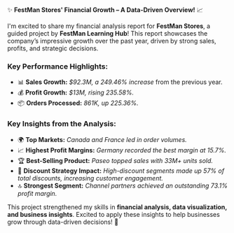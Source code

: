 ✨ **FestMan Stores' Financial Growth – A Data-Driven Overview!** 📈  

I'm excited to share my financial analysis report for **FestMan Stores**, a guided project by **FestMan Learning Hub**! This report showcases the company’s impressive growth over the past year, driven by strong sales, profits, and strategic decisions.  

### **Key Performance Highlights:**  
- 📊 **Sales Growth:** *$92.3M, a 249.46% increase* from the previous year.  
- 💰 **Profit Growth:** *$13M, rising 235.58%.*  
- 📦 **Orders Processed:** *861K, up 225.36%.*  

### **Key Insights from the Analysis:**  
- 🌍 **Top Markets:** *Canada and France led in order volumes.*  
- 📈 **Highest Profit Margins:** *Germany recorded the best margin at 15.7%.*  
- 🏆 **Best-Selling Product:** *Paseo topped sales with 33M+ units sold.*  
- 🎯 **Discount Strategy Impact:** *High-discount segments made up 57% of total discounts, increasing customer engagement.*  
- 🔝 **Strongest Segment:** *Channel partners achieved an outstanding 73.1% profit margin.*  

This project strengthened my skills in **financial analysis, data visualization, and business insights**. Excited to apply these insights to help businesses grow through data-driven decisions! 🚀
